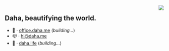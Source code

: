<img align='right' src="https://github-readme-stats.vercel.app/api/top-langs/?username=DahaWong&theme=graywhite&hide=HTML" />

## Daha, beautifying the world.

- 💼️ · [office.daha.me](https://office.daha.me) (*building…*)
- 📪️ · hi@daha.me
- 🌊️ · [daha.life](https://daha.life) (*building…*)





